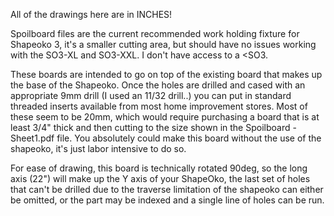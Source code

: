 All of the drawings here are in INCHES!

Spoilboard files are the current recommended work holding fixture for Shapeoko 3, it's a smaller cutting area, but should have no issues working with the SO3-XL and SO3-XXL. I don't have access to a <SO3. 

These boards are intended to go on top of the existing board that makes up the base of the Shapeoko. Once the holes are drilled and cased with an appropriate 9mm drill (I used an 11/32 drill..) you can put in standard threaded inserts available from most home improvement stores. Most of these seem to be 20mm, which would require purchasing a board that is at least 3/4" thick and then cutting to the size shown in the Spoilboard -Sheet1.pdf file. You absolutely could make this board without the use of the shapeoko, it's just labor intensive to do so. 

For ease of drawing, this board is technically rotated 90deg, so the long axis (22") will make up the Y axis of your ShapeOko, the last set of holes that can't be drilled due to the traverse limitation of the shapeoko can either be omitted, or the part may be indexed and a single line of holes can be run. 

